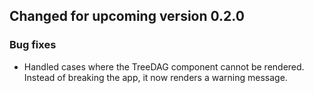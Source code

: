 ## Changed for upcoming version 0.2.0

### Bug fixes

- Handled cases where the TreeDAG component cannot be rendered. Instead of 
  breaking the app, it now renders a warning message.